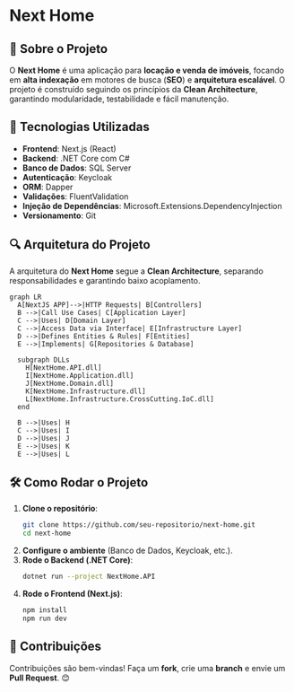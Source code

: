 # Next Home

## 📌 Sobre o Projeto
O **Next Home** é uma aplicação para **locação e venda de imóveis**, focando em **alta indexação** em motores de busca (**SEO**) e **arquitetura escalável**. O projeto é construído seguindo os princípios da **Clean Architecture**, garantindo modularidade, testabilidade e fácil manutenção.

## 🚀 Tecnologias Utilizadas
- **Frontend**: Next.js (React)
- **Backend**: .NET Core com C#
- **Banco de Dados**: SQL Server
- **Autenticação**: Keycloak
- **ORM**: Dapper
- **Validações**: FluentValidation
- **Injeção de Dependências**: Microsoft.Extensions.DependencyInjection
- **Versionamento**: Git

## 🔍 Arquitetura do Projeto
A arquitetura do **Next Home** segue a **Clean Architecture**, separando responsabilidades e garantindo baixo acoplamento.

```mermaid
graph LR
  A[NextJS APP]-->|HTTP Requests| B[Controllers]
  B -->|Call Use Cases| C[Application Layer]
  C -->|Uses| D[Domain Layer]
  C -->|Access Data via Interface| E[Infrastructure Layer]
  D -->|Defines Entities & Rules| F[Entities]
  E -->|Implements| G[Repositories & Database]

  subgraph DLLs
    H[NextHome.API.dll]
    I[NextHome.Application.dll]
    J[NextHome.Domain.dll]
    K[NextHome.Infrastructure.dll]
    L[NextHome.Infrastructure.CrossCutting.IoC.dll]
  end

  B -->|Uses| H
  C -->|Uses| I
  D -->|Uses| J
  E -->|Uses| K
  E -->|Uses| L
```

## 🛠️ Como Rodar o Projeto
1. **Clone o repositório**:
   ```sh
   git clone https://github.com/seu-repositorio/next-home.git
   cd next-home
   ```
2. **Configure o ambiente** (Banco de Dados, Keycloak, etc.).
3. **Rode o Backend (.NET Core)**:
   ```sh
   dotnet run --project NextHome.API
   ```
4. **Rode o Frontend (Next.js)**:
   ```sh
   npm install
   npm run dev
   ```

## 📌 Contribuições
Contribuições são bem-vindas! Faça um **fork**, crie uma **branch** e envie um **Pull Request**. 😊

